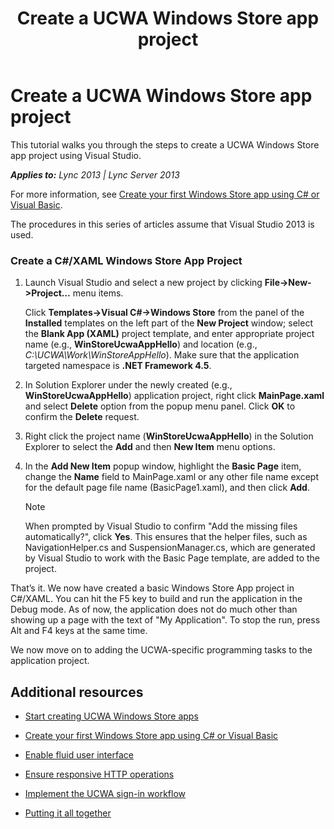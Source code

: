 ﻿---
title: Create a UCWA Windows Store app project
TOCTitle: Create a UCWA Windows Store app project
ms:assetid: 2c080512-8a01-4739-98da-93e2d9f8d839
ms:mtpsurl: https://msdn.microsoft.com/en-us/library/Dn551188(v=office.15)
ms:contentKeyID: 60829952
ms.date: 07/25/2014
mtps_version: v=office.15
---

# Create a UCWA Windows Store app project

This tutorial walks you through the steps to create a UCWA Windows Store app project using Visual Studio.


_**Applies to:** Lync 2013 | Lync Server 2013_

For more information, see [Create your first Windows Store app using C\# or Visual Basic](http://msdn.microsoft.com/en-us/library/windows/apps/hh974581.aspx).


The procedures in this series of articles assume that Visual Studio 2013 is used.

### Create a C\#/XAML Windows Store App Project

1.  Launch Visual Studio and select a new project by clicking **File-\>New-\>Project…** menu items.
    
    Click **Templates-\>Visual C\#-\>Windows Store** from the panel of the **Installed** templates on the left part of the **New Project** window; select the **Blank App (XAML)** project template, and enter appropriate project name (e.g., **WinStoreUcwaAppHello**) and location (e.g., *C:\\UCWA\\Work\\WinStoreAppHello*). Make sure that the application targeted namespace is **.NET Framework 4.5**.

2.  In Solution Explorer under the newly created (e.g., **WinStoreUcwaAppHello**) application project, right click **MainPage.xaml** and select **Delete** option from the popup menu panel. Click **OK** to confirm the **Delete** request.

3.  Right click the project name (**WinStoreUcwaAppHello**) in the Solution Explorer to select the **Add** and then **New Item** menu options.

4.  In the **Add New Item** popup window, highlight the **Basic Page** item, change the **Name** field to MainPage.xaml or any other file name except for the default page file name (BasicPage1.xaml), and then click **Add**.
    

    > [!NOTE]
    > <P>When prompted by Visual Studio to confirm "Add the missing files automatically?", click <STRONG>Yes</STRONG>. This ensures that the helper files, such as NavigationHelper.cs and SuspensionManager.cs, which are generated by Visual Studio to work with the Basic Page template, are added to the project.</P>



That’s it. We now have created a basic Windows Store App project in C\#/XAML. You can hit the F5 key to build and run the application in the Debug mode. As of now, the application does not do much other than showing up a page with the text of "My Application". To stop the run, press Alt and F4 keys at the same time.

We now move on to adding the UCWA-specific programming tasks to the application project.

## Additional resources

  - [Start creating UCWA Windows Store apps](start-creating-ucwa-windows-store-apps.md)

  - [Create your first Windows Store app using C\# or Visual Basic](http://msdn.microsoft.com/en-us/library/windows/apps/hh974581.aspx)

  - [Enable fluid user interface](enable-fluid-user-interface.md)

  - [Ensure responsive HTTP operations](ensure-responsive-http-operations.md)

  - [Implement the UCWA sign-in workflow](implement-the-ucwa-sign-in-workflow.md)

  - [Putting it all together](putting-it-all-together.md)

